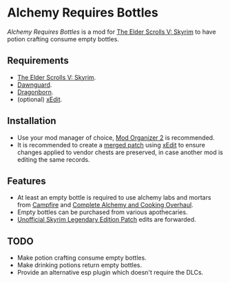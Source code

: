 # Alchemy Requires Bottles

_Alchemy Requires Bottles_ is a mod for [The Elder Scrolls V: Skyrim][Skyrim]
to have potion crafting consume empty bottles.

## Requirements

- [The Elder Scrolls V: Skyrim][Skyrim].
- [Dawnguard].
- [Dragonborn].
- (optional) [xEdit].

## Installation

- Use your mod manager of choice, [Mod Organizer 2] is recommended.
- It is recommended to create a [merged patch][#1] using [xEdit] to ensure
changes applied to vendor chests are preserved, in case another mod is editing
the same records.

## Features

- At least an empty bottle is required to use alchemy labs and mortars from
  [Campfire] and [Complete Alchemy and Cooking Overhaul][CACO].
- Empty bottles can be purchased from various apothecaries.
- [Unofficial Skyrim Legendary Edition Patch][USLEEP] edits are forwarded.

## TODO

- Make potion crafting consume empty bottles.
- Make drinking potions return empty bottles.
- Provide an alternative esp plugin which doesn't require the DLCs.


[Skyrim]: https://elderscrolls.bethesda.net/en/skyrim
[Dawnguard]: https://store.steampowered.com/app/211720/
[Dragonborn]: https://store.steampowered.com/app/226880/
[xEdit]: https://tes5edit.github.io
[Campfire]: https://www.nexusmods.com/skyrim/mods/64798
[CACO]: https://www.nexusmods.com/skyrim/mods/69306
[USLEEP]: https://www.nexusmods.com/skyrim/mods/71214
[Mod Organizer 2]: https://www.nexusmods.com/skyrimspecialedition/mods/6194
[#1]: https://tes5edit.github.io/docs/4-conflict-detection-and-resolution.html#s_4-8
